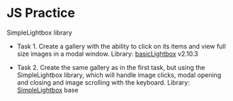# JS Practice

SimpleLightbox library

- Task 1. Create a gallery with the ability to click on its items and view full size images in a modal window.
  Library: [basicLightbox](https://simplelightbox.com/) v2.10.3

- Task 2. Create the same gallery as in the first task, but using the SimpleLightbox library, which will handle image clicks, modal opening and closing and image scrolling with the keyboard.
  Library: [SimpleLightbox](https://basiclightbox.electerious.com/) base
